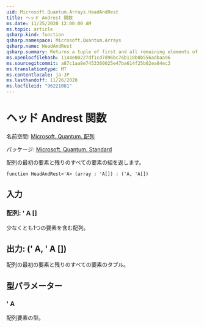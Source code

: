 ```yaml
---
uid: Microsoft.Quantum.Arrays.HeadAndRest
title: ヘッド Andrest 関数
ms.date: 11/25/2020 12:00:00 AM
ms.topic: article
qsharp.kind: function
qsharp.namespace: Microsoft.Quantum.Arrays
qsharp.name: HeadAndRest
qsharp.summary: Returns a tuple of first and all remaining elements of the array.
ms.openlocfilehash: 1144e00227df1cd7d96bc76b118b0b556adbaa96
ms.sourcegitcommit: a87c1aa8e7453360025e47ba614f25b02ea84ec3
ms.translationtype: MT
ms.contentlocale: ja-JP
ms.lasthandoff: 11/26/2020
ms.locfileid: "96221081"
---
```

# <a name="headandrest-function"></a>ヘッド Andrest 関数

名前空間: [Microsoft. Quantum. 配列](xref:Microsoft.Quantum.Arrays)

パッケージ: [Microsoft. Quantum. Standard](https://nuget.org/packages/Microsoft.Quantum.Standard)


配列の最初の要素と残りのすべての要素の組を返します。

```qsharp
function HeadAndRest<'A> (array : 'A[]) : ('A, 'A[])
```


## <a name="input"></a>入力

### <a name="array--a"></a>配列: ' A []

少なくとも1つの要素を含む配列。



## <a name="output--aa"></a>出力: (' A, ' A [])

配列の最初の要素と残りのすべての要素のタプル。

## <a name="type-parameters"></a>型パラメーター

### <a name="a"></a>' A

配列要素の型。